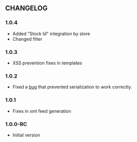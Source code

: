 CHANGELOG
---------

### 1.0.4

- Added "Stock Id" integration by store 
- Changed filter 

### 1.0.3

- XSS prevention fixes in templates

### 1.0.2

- Fixed a [bug](https://github.com/opis/closure/issues/40) that prevented serialization to work correctly.

### 1.0.1

- Fixes in xml feed generation

### 1.0.0-RC

- Initial version
